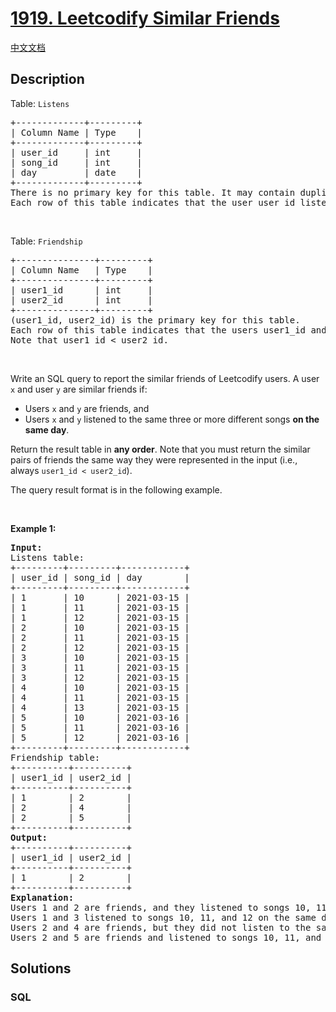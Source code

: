 # [1919. Leetcodify Similar Friends](https://leetcode.com/problems/leetcodify-similar-friends)

[中文文档](/solution/1900-1999/1919.Leetcodify%20Similar%20Friends/README.md)

## Description

<p>Table: <code>Listens</code></p>

<pre>
+-------------+---------+
| Column Name | Type    |
+-------------+---------+
| user_id     | int     |
| song_id     | int     |
| day         | date    |
+-------------+---------+
There is no primary key for this table. It may contain duplicates.
Each row of this table indicates that the user user_id listened to the song song_id on the day day.
</pre>

<p>&nbsp;</p>

<p>Table: <code>Friendship</code></p>

<pre>
+---------------+---------+
| Column Name   | Type    |
+---------------+---------+
| user1_id      | int     |
| user2_id      | int     |
+---------------+---------+
(user1_id, user2_id) is the primary key for this table.
Each row of this table indicates that the users user1_id and user2_id are friends.
Note that user1_id &lt; user2_id.
</pre>

<p>&nbsp;</p>

<p>Write an SQL query to report the similar friends of Leetcodify users. A user <code>x</code> and user <code>y</code> are&nbsp;similar friends if:</p>

<ul>
	<li>Users <code>x</code> and <code>y</code> are friends, and</li>
	<li>Users <code>x</code> and <code>y</code> listened to the same three or more different songs <strong>on the same day</strong>.</li>
</ul>

<p>Return the result table in <strong>any order</strong>. Note that you must return the similar pairs of friends the same way they were represented in the input (i.e., always <code>user1_id &lt; user2_id</code>).</p>

<p>The query result format is in the following example.</p>

<p>&nbsp;</p>
<p><strong class="example">Example 1:</strong></p>

<pre>
<strong>Input:</strong> 
Listens table:
+---------+---------+------------+
| user_id | song_id | day        |
+---------+---------+------------+
| 1       | 10      | 2021-03-15 |
| 1       | 11      | 2021-03-15 |
| 1       | 12      | 2021-03-15 |
| 2       | 10      | 2021-03-15 |
| 2       | 11      | 2021-03-15 |
| 2       | 12      | 2021-03-15 |
| 3       | 10      | 2021-03-15 |
| 3       | 11      | 2021-03-15 |
| 3       | 12      | 2021-03-15 |
| 4       | 10      | 2021-03-15 |
| 4       | 11      | 2021-03-15 |
| 4       | 13      | 2021-03-15 |
| 5       | 10      | 2021-03-16 |
| 5       | 11      | 2021-03-16 |
| 5       | 12      | 2021-03-16 |
+---------+---------+------------+
Friendship table:
+----------+----------+
| user1_id | user2_id |
+----------+----------+
| 1        | 2        |
| 2        | 4        |
| 2        | 5        |
+----------+----------+
<strong>Output:</strong> 
+----------+----------+
| user1_id | user2_id |
+----------+----------+
| 1        | 2        |
+----------+----------+
<strong>Explanation:</strong> 
Users 1 and 2 are friends, and they listened to songs 10, 11, and 12 on the same day. They are similar friends.
Users 1 and 3 listened to songs 10, 11, and 12 on the same day, but they are not friends.
Users 2 and 4 are friends, but they did not listen to the same three different songs.
Users 2 and 5 are friends and listened to songs 10, 11, and 12, but they did not listen to them on the same day.
</pre>

## Solutions

<!-- tabs:start -->

### **SQL**

```sql

```

<!-- tabs:end -->
